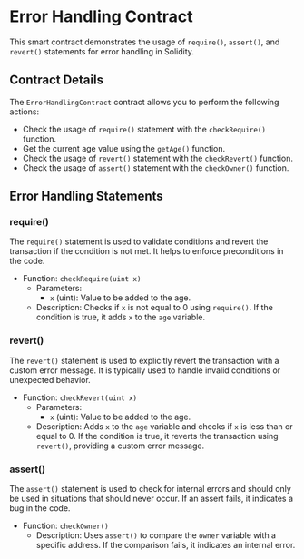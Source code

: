 # Error Handling Contract

This smart contract demonstrates the usage of `require()`, `assert()`, and `revert()` statements for error handling in Solidity.

## Contract Details

The `ErrorHandlingContract` contract allows you to perform the following actions:

- Check the usage of `require()` statement with the `checkRequire()` function.
- Get the current age value using the `getAge()` function.
- Check the usage of `revert()` statement with the `checkRevert()` function.
- Check the usage of `assert()` statement with the `checkOwner()` function.

## Error Handling Statements

### require()

The `require()` statement is used to validate conditions and revert the transaction if the condition is not met. It helps to enforce preconditions in the code.

- Function: `checkRequire(uint x)`
    - Parameters:
        - `x` (uint): Value to be added to the age.
    - Description: Checks if `x` is not equal to 0 using `require()`. If the condition is true, it adds `x` to the `age` variable.

### revert()

The `revert()` statement is used to explicitly revert the transaction with a custom error message. It is typically used to handle invalid conditions or unexpected behavior.

- Function: `checkRevert(uint x)`
    - Parameters:
        - `x` (uint): Value to be added to the age.
    - Description: Adds `x` to the `age` variable and checks if `x` is less than or equal to 0. If the condition is true, it reverts the transaction using `revert()`, providing a custom error message.

### assert()

The `assert()` statement is used to check for internal errors and should only be used in situations that should never occur. If an assert fails, it indicates a bug in the code.

- Function: `checkOwner()`
    - Description: Uses `assert()` to compare the `owner` variable with a specific address. If the comparison fails, it indicates an internal error.

